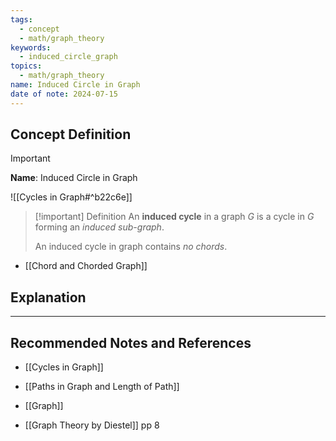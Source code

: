 ```yaml
---
tags:
  - concept
  - math/graph_theory
keywords:
  - induced_circle_graph
topics:
  - math/graph_theory
name: Induced Circle in Graph
date of note: 2024-07-15
---
```


## Concept Definition

>[!important]
>**Name**: Induced Circle in Graph

![[Cycles in Graph#^b22c6e]]


>[!important] Definition
>An **induced cycle** in a graph $G$ is a cycle in $G$ forming an *induced sub-graph*.
>
>An induced cycle in graph contains *no chords*.

- [[Chord and Chorded Graph]]


## Explanation





-----------
##  Recommended Notes and References


- [[Cycles in Graph]]
- [[Paths in Graph and Length of Path]]
- [[Graph]]

- [[Graph Theory by Diestel]] pp 8